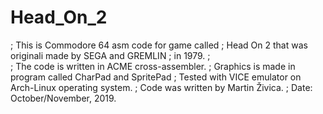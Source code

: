 # Head_On_2
;   This is Commodore 64 asm code for game called
;   Head On 2 that was originali made by SEGA and GREMLIN
;   in 1979.
;    
;   The code is  written in ACME cross-assembler. 
;   Graphics is made in program called CharPad and SpritePad 
;   Tested with VICE emulator on Arch-Linux operating system.
;   Code was written by Martin Živica.
;   Date: October/November, 2019.
